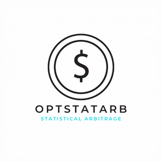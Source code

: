 <img src="https://github.com/ngqinzhe/OptStatArb/blob/master/OptStatArbApp/wwwroot/images/logo.gif">